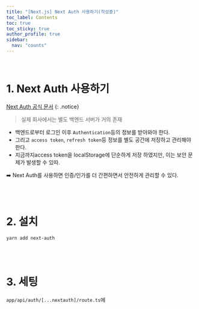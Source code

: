 ```yaml
---
title: "[Next.js] Next Auth 사용하기(작성중)"
toc_label: Contents
toc: true
toc_sticky: true
author_profile: true
sidebar:
  nav: "counts"
---
```


<br>

# 1. Next Auth 사용하기

[Next Auth 공식 문서](https://next-auth.js.org/)
{: .notice}

> 실제 회사에서는 별도 백엔드 서버가 거의 존재

- 백엔드로부터 로그인 이후 `Authentication`등의 정보를 받아와야 한다.
- 그리고 `access token`, `refresh token`등 정보를 별도 공간에 저장하고 관리해야 한다.
- 지금까지access token을 localStorage에 단순하게 저장 하였지만, 이는 보안 문제가 발생할 수 있따.

➡️ Next Auth를 사용하면 인증/인가를 더 간편하면서 안전하게 관리할 수 있다.

<br><br>

# 2. 설치

```shell
yarn add next-auth
```

<br><br>

# 3. 세팅

`app/api/auth/[...nextauth]/route.ts`에

```tsx

```

<br><br>
